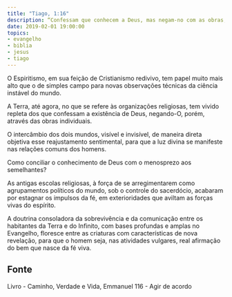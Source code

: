```yaml
---
title: "Tiago, 1:16"
description: “Confessam que conhecem a Deus, mas negam-no com as obras, sendo abomináveis e desobedientes, e reprovados para toda boa obra.” — Paulo
date: 2019-02-01 19:00:00
topics: 
- evangelho
- biblia
- jesus
- tiago
---
```


O Espiritismo, em sua feição de Cristianismo redivivo, tem papel muito
mais alto que o de simples campo para novas observações técnicas da ciência
instável do mundo.

A Terra, até agora, no que se refere às organizações religiosas, tem vivido
repleta dos que confessam a existência de Deus, negando-O, porém, através das
obras individuais.

O intercâmbio dos dois mundos, visível e invisível, de maneira direta objetiva
esse reajustamento sentimental, para que a luz divina se manifeste nas relações
comuns dos homens.

Como conciliar o conhecimento de Deus com o menosprezo aos
semelhantes?

As antigas escolas religiosas, à força de se arregimentarem como
agrupamentos políticos do mundo, sob o controle do sacerdócio, acabaram por
estagnar os impulsos da fé, em exterioridades que aviltam as forças vivas do
espírito.

A doutrina consoladora da sobrevivência e da comunicação entre os habitantes da
Terra e do Infinito, com bases profundas e amplas no Evangelho, floresce entre
as criaturas com características de nova revelação, para que o homem seja, nas
atividades vulgares, real afirmação do bem que nasce da fé viva.




## Fonte
Livro - Caminho, Verdade e Vida, Emmanuel
116 - Agir de acordo
